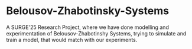 # Belousov-Zhabotinsky-Systems
A SURGE'25 Research Project, where we have done modelling and experimentation of Belousov-Zhabotinshy Systems, trying to simulate and train a model, that would match with our experiments.

